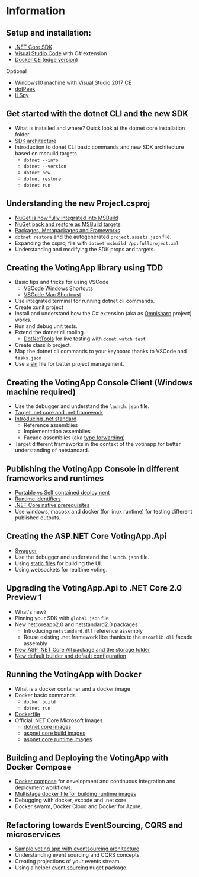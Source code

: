 # Information

## Setup and installation:
* [.NET Core SDK](https://www.microsoft.com/net/download/core)
* [Visual Studio Code](https://code.visualstudio.com/) with C# extension 
* [Docker CE (edge version)](https://www.docker.com/community-edition#/download)

Optional
* Windows10 machine with [Visual Studio 2017 CE](https://www.visualstudio.com/free-developer-offers/)
* [dotPeek](https://www.jetbrains.com/decompiler/)  
* [ILSpy](http://ilspy.net/)

## Get started with the dotnet CLI and the new SDK
* What is installed and where? Quick look at the dotnet core installation folder.
* [SDK architecture](https://docs.microsoft.com/en-us/dotnet/core/tools/cli-msbuild-architecture)
* Introduction to donet CLI basic commands and new SDK architecture based on msbuild targets 
    * `dotnet --info`
    * `dotnet --version`
    * `dotnet new`
    * `dotnet restore`
    * `dotnet run`

## Understanding the new Project.csproj
* [NuGet is now fully integrated into MSBuild](http://blog.nuget.org/20170316/NuGet-now-fully-integrated-into-MSBuild.html)
* [NuGet pack and restore as MSBuild targets](https://docs.microsoft.com/en-us/nuget/schema/msbuild-targets)
* [Packages, Metapackages and Frameworks](https://docs.microsoft.com/en-us/dotnet/core/packages)
* `dotnet restore` and the autogenerated `project.assets.json` file.
* Expanding the csproj file with `dotnet msbuild /pp:fullproject.xml`
* Understanding and modifying the SDK props and targets.

## Creating the VotingApp library using TDD
* Basic tips and tricks for using VSCode
    * [VSCode Windows Shortcuts](https://code.visualstudio.com/shortcuts/keyboard-shortcuts-windows.pdf)
    * [VSCode Mac Shortcust](https://code.visualstudio.com/shortcuts/keyboard-shortcuts-macos.pdf)
* Use integrated terminal for running dotnet cli commands.
* Create xunit project
* Install and understand how the C# extension (aka as [Omnisharp](http://www.omnisharp.net/) project) works.
* Run and debug unit tests.
* Extend the dotnet cli tooling. 
    *  [DotNetTools](https://github.com/aspnet/DotNetTools) for live testing with `donet watch test`
* Create classlib project.
* Map the dotnet cli commands to your keyboard thanks to VSCode and `tasks.json`
* Use a [sln](https://docs.microsoft.com/en-us/dotnet/core/tools/dotnet-sln) file for better project management.

## Creating the VotingApp Console Client (Windows machine required)
* Use the debugger and understand the `launch.json` file.
* [Target .net core and .net framework](https://docs.microsoft.com/en-us/dotnet/standard/frameworks)
* [Introducing .net standard](https://docs.microsoft.com/en-us/dotnet/standard/library)
    *   Reference assemblies
    *   Implementation assemblies
    *   Facade assemblies (aka [type forwarding](https://blogs.msdn.microsoft.com/davbr/2009/09/30/type-forwarding/))  
*  Target different frameworks in the context of the votinapp for better understanding of netstandard.

## Publishing the VotingApp Console in different frameworks and runtimes
*   [Portable vs Self contained deployment](https://docs.microsoft.com/en-us/dotnet/core/deploying/index)
*   [Runtime identifiers](https://docs.microsoft.com/en-us/dotnet/core/rid-catalog)
*   [.NET Core native prerequisites](https://github.com/dotnet/core/blob/master/Documentation/prereqs.md)
*   Use windows, macosx and docker (for linux runtime) for testing different published outputs.

## Creating the ASP.NET Core VotingApp.Api  
* [Swagger](https://github.com/domaindrivendev/Swashbuckle.AspNetCore)
*  Use the debugger and understand the `launch.json` file.
*  Using [static files](https://docs.microsoft.com/en-us/aspnet/core/fundamentals/static-files) for building the UI.
*  Using websockets for realtime voting.

## Upgrading the VotingApp.Api to .NET Core 2.0 Preview 1
*   What's new?
*   Pinning your SDK with `global.json` file
*   New netcoreapp2.0 and netstandard2.0 packages
    *   Introducing `netstandard.dll` reference assembly
    *   Reuse existing .net framework libs thanks to the `mscorlib.dll` facade assembly
*   [New ASP .NET Core All package and the storage folder](https://andrewlock.net/the-microsoft-aspnetcore-all-metapackage-is-huge-and-thats-awesome-thanks-to-the-net-core-runtime-store-2)
*   [New default builder and default configuration](https://andrewlock.net/exploring-program-and-startup-in-asp-net-core-2-preview1-2/)

## Running the VotingApp with Docker
*   What is a docker container and a docker image
*   Docker basic commands
    * `docker build`
    * `dotnet run`
*   [Dockerfile](https://docs.docker.com/engine/reference/builder/)
*   Official .NET Core Microsoft Images
    * [dotnet core images](https://hub.docker.com/r/microsoft/dotnet/)
    * [aspnet core build images](https://hub.docker.com/r/microsoft/aspnetcore-build/)
    * [aspnet core runtime images](https://hub.docker.com/r/microsoft/aspnetcore/)

## Building and Deploying the VotingApp with Docker Compose
*   [Docker compose](https://docs.docker.com/compose/) for development and continuous integration and deployment workflows.
*   [Multistage docker file for building runtime images](https://docs.docker.com/engine/userguide/eng-image/multistage-build/)
*   Debugging with docker, vscode and .net core
*   Docker swarm, Docker Cloud and Docker for Azure.

## Refactoring towards EventSourcing, CQRS and microservices
*  [Sample voting app with eventsourcing architecture](https://github.com/paulopez78/votingapp)
*   Understanding event sourcing and CQRS concepts.
*   Creating projections of your events stream.
*   Using a helper [event sourcing](https://github.com/netcorebcn/easyeventsourcing) nuget package.